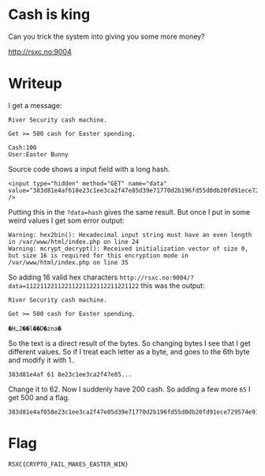 # Cash is king

Can you trick the system into giving you some more money?

http://rsxc.no:9004

# Writeup

I get a message:

```
River Security cash machine.

Get >= 500 cash for Easter spending.

Cash:100
User:Easter Bunny
```

Source code shows a input field with a long hash.

```
<input type="hidden" method="GET" name="data" value="383d81e4af618e23c1ee3ca2f47e85d39e71770d2b196fd55d0db20fd91ece729574e91de1fbbf893a90ae35b95fd5fd" />
```

Putting this in the `?data=hash` gives the same result. But once I put in some weird values I get som error output:

```
Warning: hex2bin(): Hexadecimal input string must have an even length in /var/www/html/index.php on line 24
Warning: mcrypt_decrypt(): Received initialization vector of size 0, but size 16 is required for this encryption mode in /var/www/html/index.php on line 35
```

So adding 16 valid hex characters `http://rsxc.no:9004/?data=11221122112211221122112211221122` this was the output:

```
River Security cash machine.

Get >= 500 cash for Easter spending.

�H߽2��l��D�zna�
```

So the text is a direct result of the bytes. So changing bytes I see that I get different values. So if I treat each letter as a byte, and goes to the 6th byte and modify it with 1.. 

`383d81e4af 61 8e23c1ee3ca2f47e85...`

Change it to 62. Now I suddenly have 200 cash. So adding a few more `65` I get 500 and a flag.

```
383d81e4af658e23c1ee3ca2f47e85d39e71770d2b196fd55d0db20fd91ece729574e91de1fbbf893a90ae35b95fd5fd
```

# Flag

```
RSXC{CRYPTO_FAIL_MAKES_EASTER_WIN}
```